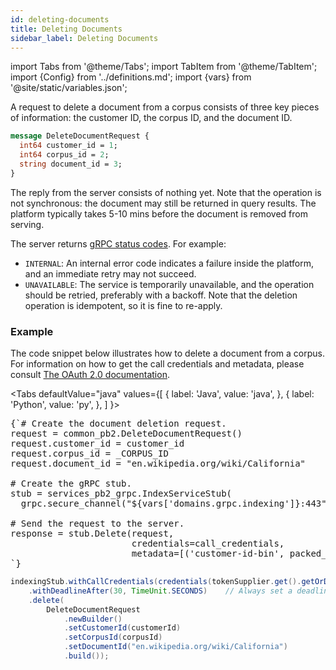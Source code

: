```yaml
---
id: deleting-documents
title: Deleting Documents
sidebar_label: Deleting Documents
---
```


import Tabs from '@theme/Tabs';
import TabItem from '@theme/TabItem';
import {Config} from '../definitions.md';
import {vars} from '@site/static/variables.json';

A request to delete a document from a corpus consists of three key pieces of information:
the customer ID, the corpus ID, and the document ID.

```protobuf
message DeleteDocumentRequest {
  int64 customer_id = 1;
  int64 corpus_id = 2;
  string document_id = 3;
}
```

The reply from the server consists of nothing yet. Note that the operation is not
synchronous: the document may still be returned in query results. The platform typically
takes 5-10 mins before the document is removed from serving.

The server returns [gRPC status codes](https://grpc.github.io/grpc/core/md_doc_statuscodes.html).
For example:

- `INTERNAL`: An internal error code indicates a failure inside the platform, and an immediate
retry may not succeed.
- `UNAVAILABLE`: The service is temporarily unavailable, and the operation should be retried,
preferably with a backoff. Note that the deletion operation is idempotent, so it is fine to re-apply.

### Example

The code snippet below illustrates how to delete a document from a corpus. For information
on how to get the call credentials and metadata, please consult
[The OAuth 2.0 documentation](authentication.md).

<Tabs
  defaultValue="java"
  values={[
    { label: 'Java', value: 'java', },
    { label: 'Python', value: 'py', },
  ]
}>
<TabItem value="py">

<pre>
{`# Create the document deletion request.
request = common_pb2.DeleteDocumentRequest()
request.customer_id = customer_id
request.corpus_id = _CORPUS_ID
request.document_id = "en.wikipedia.org/wiki/California"

# Create the gRPC stub.
stub = services_pb2_grpc.IndexServiceStub(
  grpc.secure_channel("${vars['domains.grpc.indexing']}:443", grpc.ssl_channel_credentials()))

# Send the request to the server.
response = stub.Delete(request,
                       credentials=call_credentials,
                       metadata=[('customer-id-bin', packed_customer_id)])
`}
</pre>

</TabItem>
<TabItem value="java">

```java
indexingStub.withCallCredentials(credentials(tokenSupplier.get().getOrDie()))
    .withDeadlineAfter(30, TimeUnit.SECONDS)    // Always set a deadline.
    .delete(
        DeleteDocumentRequest
            .newBuilder()
            .setCustomerId(customerId)
            .setCorpusId(corpusId)
            .setDocumentId("en.wikipedia.org/wiki/California")
            .build());
```

</TabItem>
</Tabs>